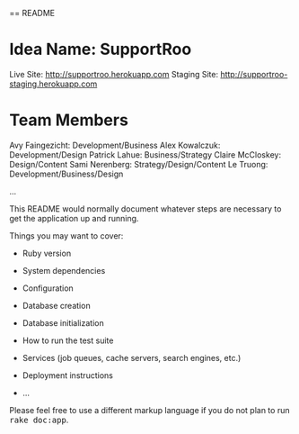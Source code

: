 == README


# Idea Name: SupportRoo
Live Site: http://supportroo.herokuapp.com
Staging Site: http://supportroo-staging.herokuapp.com

# Team Members
Avy Faingezicht: Development/Business
Alex Kowalczuk: Development/Design
Patrick Lahue: Business/Strategy
Claire McCloskey: Design/Content
Sami Nerenberg: Strategy/Design/Content
Le Truong: Development/Business/Design



...

This README would normally document whatever steps are necessary to get the
application up and running.

Things you may want to cover:

* Ruby version

* System dependencies

* Configuration

* Database creation

* Database initialization

* How to run the test suite

* Services (job queues, cache servers, search engines, etc.)

* Deployment instructions

* ...


Please feel free to use a different markup language if you do not plan to run
<tt>rake doc:app</tt>.
